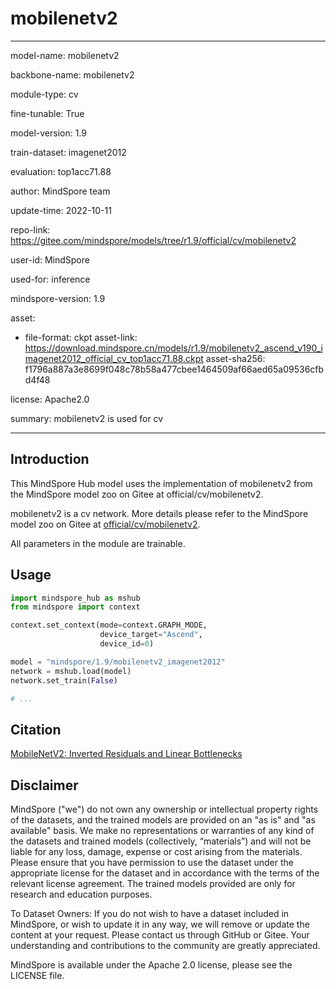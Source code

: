 # mobilenetv2

---

model-name: mobilenetv2

backbone-name: mobilenetv2

module-type: cv

fine-tunable: True

model-version: 1.9

train-dataset: imagenet2012

evaluation: top1acc71.88

author: MindSpore team

update-time: 2022-10-11

repo-link: <https://gitee.com/mindspore/models/tree/r1.9/official/cv/mobilenetv2>

user-id: MindSpore

used-for: inference

mindspore-version: 1.9

asset:

-
    file-format: ckpt
    asset-link: <https://download.mindspore.cn/models/r1.9/mobilenetv2_ascend_v190_imagenet2012_official_cv_top1acc71.88.ckpt>
    asset-sha256: f1796a887a3e8699f048c78b58a477cbee1464509af66aed65a09536cfbd4f48

license: Apache2.0

summary: mobilenetv2 is used for cv

---

## Introduction

This MindSpore Hub model uses the implementation of mobilenetv2 from the MindSpore model zoo on Gitee at official/cv/mobilenetv2.

mobilenetv2 is a cv network. More details please refer to the MindSpore model zoo on Gitee at [official/cv/mobilenetv2](https://gitee.com/mindspore/models/blob/r1.9/official/cv/mobilenetv2/README.md).

All parameters in the module are trainable.

## Usage

```python
import mindspore_hub as mshub
from mindspore import context

context.set_context(mode=context.GRAPH_MODE,
                    device_target="Ascend",
                    device_id=0)

model = "mindspore/1.9/mobilenetv2_imagenet2012"
network = mshub.load(model)
network.set_train(False)

# ...
```

## Citation

[MobileNetV2: Inverted Residuals and Linear Bottlenecks](https://arxiv.org/pdf/1801.04381.pdf)

## Disclaimer

MindSpore ("we") do not own any ownership or intellectual property rights of the datasets, and the trained models are provided on an "as is" and "as available" basis. We make no representations or warranties of any kind of the datasets and trained models (collectively, “materials”) and will not be liable for any loss, damage, expense or cost arising from the materials. Please ensure that you have permission to use the dataset under the appropriate license for the dataset and in accordance with the terms of the relevant license agreement. The trained models provided are only for research and education purposes.

To Dataset Owners: If you do not wish to have a dataset included in MindSpore, or wish to update it in any way, we will remove or update the content at your request. Please contact us through GitHub or Gitee. Your understanding and contributions to the community are greatly appreciated.

MindSpore is available under the Apache 2.0 license, please see the LICENSE file.
